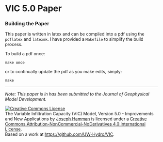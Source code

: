 # VIC 5.0 Paper

### Building the Paper

This paper is written in latex and can be compiled into a pdf using the `pdflatex` and `latexmk`.  I have provided a `Makefile` to simplify the build process.

To build a pdf once:

    make once

or to continually update the pdf as you make edits, simply:

    make

-------

*Note: This paper is in has been submitted to the Journal of Geophysical Model Development.*

<a rel="license" href="http://creativecommons.org/licenses/by-nc-nd/4.0/"><img alt="Creative Commons License" style="border-width:0" src="https://i.creativecommons.org/l/by-nc-nd/4.0/88x31.png" /></a><br /><span xmlns:dct="http://purl.org/dc/terms/" href="http://purl.org/dc/dcmitype/Text" property="dct:title" rel="dct:type">The Variable Infiltration Capacity (VIC) Model, Version 5.0 - Improvements and New Applications</span> by <a xmlns:cc="http://creativecommons.org/ns#" href="https://github.com/jhamman/VIC5_paper" property="cc:attributionName" rel="cc:attributionURL">Joseph Hamman</a> is licensed under a <a rel="license" href="http://creativecommons.org/licenses/by-nc-nd/4.0/">Creative Commons Attribution-NonCommercial-NoDerivatives 4.0 International License</a>.<br />Based on a work at <a xmlns:dct="http://purl.org/dc/terms/" href="https://github.com/UW-Hydro/VIC" rel="dct:source">https://github.com/UW-Hydro/VIC</a>.
